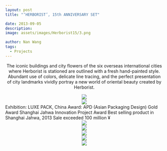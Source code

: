 ```yaml
---
layout: post
title: "‘HERBORIST’, 15th ANNIVERSARY SET"

date: 2013-09-05
description:
image: assets/images/Herborist15/3.png

author: Nan Wang
tags:
  - Projects
---
```


<div class="section-padding bg-white" align="center">


The iconic buildings and city flowers of the six overseas international cities where Herborist is stationed are outlined with a fresh hand-painted style. Abundant use of colors, delicate line tracing, and the perfect presentation of city landmarks vividly portray a new world of oriental beauty created by Herborist.

</div>

<div class="section-padding" align="center">
<img source type="img/png" src="{{ "assets/images/Herborist15/1.png" | relative_url }}"/>
</div>

<div class="section-padding" align="center">
<img source type="img/png" src="{{ "assets/images/Herborist15/7.png" | relative_url }}"/>
</div>

<div class="section-padding bg-white">
Exhibition: LUXE PACK, China
Award: APD (Asian Packaging Design) Gold Award
Shanghai Jahwa Innovation Project Award
Best selling product in Shanghai Jahwa, 2013
Sale exceeded 100 million ¥
</div>

<div class="section-padding" align="center">
<img source type="img/jpg" src="{{ "assets/images/Herborist15/8.jpg" | relative_url }}"/>
</div>


<div class="section-padding" align="center">
<img source type="img/png" src="{{ "assets/images/Herborist15/2.png" | relative_url }}"/>
</div>

<div class="section-padding" align="center">
<img source type="img/png" src="{{ "assets/images/Herborist15/3.png" | relative_url }}"/>
</div>

<div class="section-padding" align="center">
<img source type="img/png" src="{{ "assets/images/Herborist15/4.png" | relative_url }}"/>
</div>

<div class="section-padding" align="center">
<img source type="img/png" src="{{ "assets/images/Herborist15/5.png" | relative_url }}"/>
</div>
